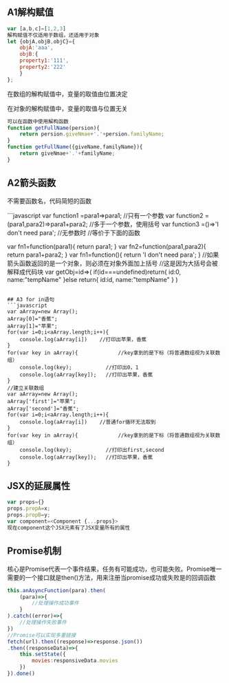 ## A1解构赋值
```javascript
var [a,b,c]=[1,2,3]
解构赋值不仅适用于数组，还适用于对象
let {objA,objB,objC}={
	objA:'aaa',
	objB:{
	property1:'111',
	property2:'222'
	}
};
```
<p>在数组的解构赋值中，变量的取值由位置决定</p>
<p>在对象的解构赋值中，变量的取值与位置无关</p>

```javascript
可以在函数中使用解构函数
function getFullName(persion){
	return persion.giveNmae+'.'+persion.familyName;
}
function getFullName({giveName,familyName}){
	return giveNmae+'.'+familyName;
}
```
## A2箭头函数
<p>不需要函数名，代码简短的函数</p>
```javascript
var function1 =para1=>para1;   //只有一个参数
var function2 =(para1,para2)=>para1+para2;   //多于一个参数，使用括号
var function3 =()=>'I don't need para';   //无参数时
//等价于下面的函数

var fn1=function(para1){
	return para1;
}
var fn2=function(para1,para2){
	return para1+para2;
}
var fn1=function(){
	return 'I don't need para';
}
//如果箭头函数返回的是一个对象，则必须在对象外面加上括号
//这是因为大括号会被解释成代码块
var getObj=id=>(
	if(id===undefined)return{
		id:0,
		name:"tempName"
	}else return{
		id:id,
		name:"tempName"
	}
)
```

## A3 for in语句
```javascript
var aArray=new Array();
aArray[0]="香蕉";
aArray[1]="苹果";
for(var i=0;i<aArray.length;i++){
	console.log(aArray[i])    //打印出苹果，香蕉
}
for(var key in aArray){				//key拿到的是下标（将普通数组视为关联数组）
	console.log(key);			//打印出0，1
	console.log(aArray[key]);	//打印出苹果，香蕉
}
//建立关联数组
var aArray=new Array();
aArray['first']="苹果";
aArray['second']="香蕉";
for(var i=0;i<aArray.length;i++){
	console.log(aArray[i])    //普通for循环无法取到
}
for(var key in aArray){				//key拿到的是下标（将普通数组视为关联数组）
	console.log(key);			//打印出first,second
	console.log(aArray[key]);	//打印出苹果，香蕉
}
```

## JSX的延展属性
```javascript
var props={}
props.propA=x;
props.propB=y;
var component=<Component {...props}>
现在component这个JSX元素有了JSX变量所有的属性
```

## Promise机制
<p>核心是Promise代表一个事件结果，任务有可能成功，也可能失败。Promise唯一需要的一个接口就是then()方法，用来注册当promise成功或失败是的回调函数</p>

```javascript
this.anAsyncFunction(para).then(
	(para)=>{
		//处理操作成功事件
	}
).catch((error)=>{
	//处理操作失败事件
})
//Promise可以实现多重链接
fetch(url).then((response)=>response.json())
.then((responseData)=>{
	this.setState({
		movies:responsiveData.movies
	})
}).done()
```








